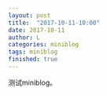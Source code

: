 ```yaml
---
layout: post
title:  "2017-10-11-10:00"
date: 2017-10-11
author: L
categories: miniblog
tags: miniblog
finished: true
---
```


测试miniblog。
